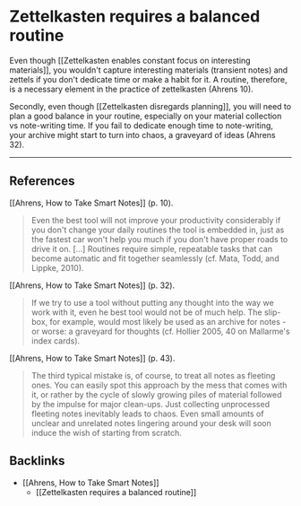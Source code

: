 # Zettelkasten requires a balanced routine
Even though [[Zettelkasten enables constant focus on interesting materials]], you wouldn't capture interesting materials (transient notes) and zettels if you don't dedicate time or make a habit for it. A routine, therefore, is a necessary element in the practice of zettelkasten (Ahrens 10).

Secondly, even though [[Zettelkasten disregards planning]], you will need to plan a good balance in your routine, especially on your material collection vs note-writing time. If you fail to dedicate enough time to note-writing, your archive might start to turn into chaos, a graveyard of ideas (Ahrens 32).

---
## References
[[Ahrens, How to Take Smart Notes]] (p. 10).
> Even the best tool will not improve your productivity considerably if you don't change your daily routines the tool is embedded in, just as the fastest car won't help you much if you don't have proper roads to drive it on. [...] Routines require simple, repeatable tasks that can become automatic and fit together seamlessly (cf. Mata, Todd, and Lippke, 2010).

[[Ahrens, How to Take Smart Notes]] (p. 32).
> If we try to use a tool without putting any thought into the way we work with it, even he best tool would not be of much help. The slip-box, for example, would most likely be used as an archive for notes - or worse: a graveyard for thoughts (cf. Hollier 2005, 40 on Mallarme's index cards).

[[Ahrens, How to Take Smart Notes]] (p. 43).
> The third typical mistake is, of course, to treat all notes as fleeting ones. You can easily spot this approach by the mess that comes with it, or rather by the cycle of slowly growing piles of material followed by the impulse for major clean-ups. Just collecting unprocessed fleeting notes inevitably leads to chaos. Even small amounts of unclear and unrelated notes lingering around your desk will soon induce the wish of starting from scratch.

## Backlinks
* [[Ahrens, How to Take Smart Notes]]
	* [[Zettelkasten requires a balanced routine]]

<!-- #evergreen #writing #habit -->

<!-- {BearID:B90DD980-CBC1-4A6F-B273-20E9D8451C0A-71920-00013D0E697372D3} -->
